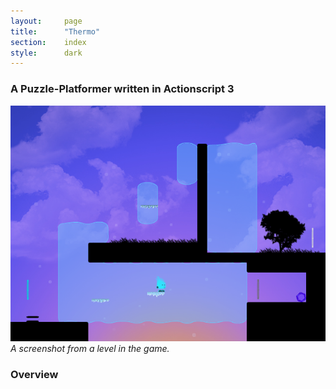 ```yaml
---
layout:     page
title:      "Thermo"
section:	index
style:		dark
---
```


### A Puzzle-Platformer written in Actionscript 3 ###

![A screenshot from the game](../images/thermo.png)
*A screenshot from a level in the game.*

### Overview ###
